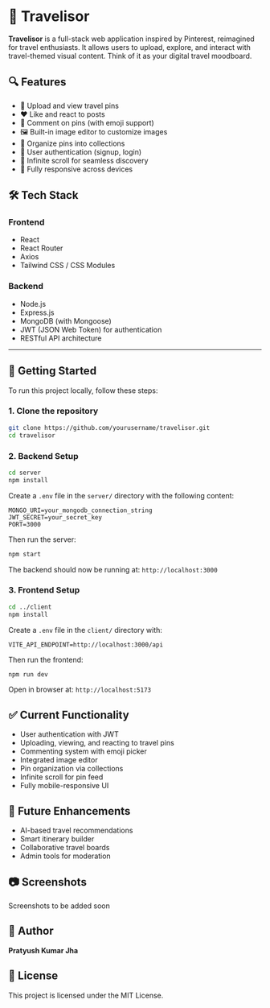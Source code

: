 # 🧭 Travelisor

**Travelisor** is a full-stack web application inspired by Pinterest, reimagined for travel enthusiasts. It allows users to upload, explore, and interact with travel-themed visual content. Think of it as your digital travel moodboard.

## 🔍 Features

- 📌 Upload and view travel pins  
- ❤️ Like and react to posts  
- 💬 Comment on pins (with emoji support)  
- 🖼️ Built-in image editor to customize images  
- 📁 Organize pins into collections  
- 👤 User authentication (signup, login)  
- 🔄 Infinite scroll for seamless discovery  
- 📱 Fully responsive across devices  

## 🛠️ Tech Stack

### Frontend
- React  
- React Router  
- Axios  
- Tailwind CSS / CSS Modules  

### Backend
- Node.js  
- Express.js  
- MongoDB (with Mongoose)  
- JWT (JSON Web Token) for authentication  
- RESTful API architecture  

---

## 🚀 Getting Started

To run this project locally, follow these steps:

### 1. Clone the repository
```bash
git clone https://github.com/yourusername/travelisor.git
cd travelisor
```

### 2. Backend Setup
```bash
cd server
npm install
```

Create a `.env` file in the `server/` directory with the following content:
```env
MONGO_URI=your_mongodb_connection_string
JWT_SECRET=your_secret_key
PORT=3000
```

Then run the server:
```bash
npm start
```

The backend should now be running at: `http://localhost:3000`

### 3. Frontend Setup
```bash
cd ../client
npm install
```

Create a `.env` file in the `client/` directory with:
```env
VITE_API_ENDPOINT=http://localhost:3000/api
```

Then run the frontend:
```bash
npm run dev
```

Open in browser at: `http://localhost:5173`

## ✅ Current Functionality

- User authentication with JWT
- Uploading, viewing, and reacting to travel pins
- Commenting system with emoji picker
- Integrated image editor
- Pin organization via collections
- Infinite scroll for pin feed
- Fully mobile-responsive UI

## 🔮 Future Enhancements

- AI-based travel recommendations
- Smart itinerary builder
- Collaborative travel boards
- Admin tools for moderation

## 📷 Screenshots

Screenshots to be added soon

## 👤 Author

**Pratyush Kumar Jha**

## 📄 License

This project is licensed under the MIT License.
